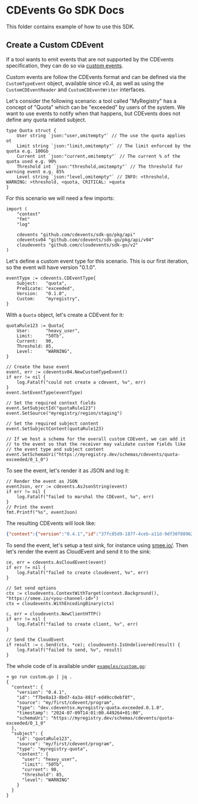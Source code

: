 # CDEvents Go SDK Docs

This folder contains example of how to use this SDK.

## Create a Custom CDEvent

If a tool wants to emit events that are not supported by the CDEvents specification,
they can do so via [custom events](https://github.com/cdevents/spec/tree/main/custom).

Custom events are follow the CDEvents format and can be defined via the
`CustomTypeEvent` object, available since v0.4, as well as using the `CustomCDEventReader`
and `CustomCDEventWriter` interfaces.

Let's consider the following scenario: a tool called "MyRegistry" has a concept of "Quota"
which can be "exceeded" by users of the system. We want to use events to notify when that
happens, but CDEvents does not define any quota related subject.

```golang
type Quota struct {
	User string `json:"user,omitempty"` // The use the quota applies ot
	Limit string `json:"limit,omitempty"` // The limit enforced by the quota e.g. 100Gb
	Current int `json:"current,omitempty"` // The current % of the quota used e.g. 90%
	Threshold int `json:"threshold,omitempty"` // The threshold for warning event e.g. 85%
	Level string `json:"level,omitempty"` // INFO: <threshold, WARNING: >threshold, <quota, CRITICAL: >quota
}
```
For this scenario we will need a few imports:

```golang
import (
	"context"
    "fmt"
	"log"

	cdevents "github.com/cdevents/sdk-go/pkg/api"
	cdeventsv04 "github.com/cdevents/sdk-go/pkg/api/v04"
	cloudevents "github.com/cloudevents/sdk-go/v2"
)
```

Let's define a custom event type for this scenario.
This is our first iteration, so the event will have version "0.1.0".

```golang
eventType := cdevents.CDEventType{
    Subject:   "quota",
    Predicate: "exceeded",
    Version:   "0.1.0",
    Custom:    "myregistry",
}
```

With a `Quota` object, let's create a CDEvent for it:

```golang
quotaRule123 := Quota{
    User:      "heavy_user",
    Limit:     "50Tb",
    Current:   90,
    Threshold: 85,
    Level:     "WARNING",
}

// Create the base event
event, err := cdeventsv04.NewCustomTypeEvent()
if err != nil {
    log.Fatalf("could not create a cdevent, %v", err)
}
event.SetEventType(eventType)

// Set the required context fields
event.SetSubjectId("quotaRule123")
event.SetSource("myregistry/region/staging")

// Set the required subject content
event.SetSubjectContent(quotaRule123)

// If we host a schema for the overall custom CDEvent, we can add it
// to the event so that the receiver may validate custom fields like
// the event type and subject content
event.SetSchemaUri("https://myregistry.dev/schemas/cdevents/quota-exceeded/0_1_0")
```

To see the event, let's render it as JSON and log it:

```golang
// Render the event as JSON
eventJson, err := cdevents.AsJsonString(event)
if err != nil {
    log.Fatalf("failed to marshal the CDEvent, %v", err)
}
// Print the event
fmt.Printf("%s", eventJson)
```

The resulting CDEvents will look like:

```json
{"context":{"version":"0.4.1","id":"37fc85d9-187f-4ceb-a11d-9df30f809624","source":"my/first/cdevent/program","type":"dev.cdeventsx.myregistry-quota.exceeded.0.1.0","timestamp":"2024-07-09T14:00:54.375172+01:00","schemaUri":"https://myregistry.dev/schemas/cdevents/quota-exceeded/0_1_0"},"subject":{"id":"quotaRule123","source":"my/first/cdevent/program","type":"myregistry-quota","content":{"user":"heavy_user","limit":"50Tb","current":90,"threshold":85,"level":"WARNING"}}}
```

To send the event, let's setup a test sink, for instance using [smee.io/](https://smee.io/).
Then let's render the event as CloudEvent and send it to the sink:

```golang
ce, err = cdevents.AsCloudEvent(event)
if err != nil {
    log.Fatalf("failed to create cloudevent, %v", err)
}

// Set send options
ctx := cloudevents.ContextWithTarget(context.Background(), "https://smee.io/<you-channel-id>")
ctx = cloudevents.WithEncodingBinary(ctx)

c, err = cloudevents.NewClientHTTP()
if err != nil {
    log.Fatalf("failed to create client, %v", err)
}

// Send the CloudEvent
if result := c.Send(ctx, *ce); cloudevents.IsUndelivered(result) {
    log.Fatalf("failed to send, %v", result)
}
```

The whole code of is available under [`examples/custom.go`](./examples/custom.go):

```shell
➜ go run custom.go | jq .
{
  "context": {
    "version": "0.4.1",
    "id": "f7be8a13-8bd7-4a3a-881f-ed49cc0ebf8f",
    "source": "my/first/cdevent/program",
    "type": "dev.cdeventsx.myregistry-quota.exceeded.0.1.0",
    "timestamp": "2024-07-09T14:01:00.449264+01:00",
    "schemaUri": "https://myregistry.dev/schemas/cdevents/quota-exceeded/0_1_0"
  },
  "subject": {
    "id": "quotaRule123",
    "source": "my/first/cdevent/program",
    "type": "myregistry-quota",
    "content": {
      "user": "heavy_user",
      "limit": "50Tb",
      "current": 90,
      "threshold": 85,
      "level": "WARNING"
    }
  }
}
```